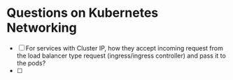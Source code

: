 # Questions on Kubernetes Networking

- [ ] For services with Cluster IP, how they accept incoming request from the load balancer type request (ingress/ingress controller) and pass it to the pods?
- [ ] 